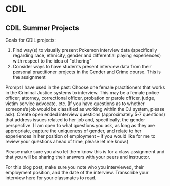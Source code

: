 # CDIL

## CDIL Summer Projects

Goals for CDIL projects: 
1. Find way(s) to visually present Pokemon interview data (specifically regarding race, ethnicity, gender and differential playing experiences) with respect to the idea of "othering" 
2. Consider ways to have students present interview data from their personal practitioner projects in the Gender and Crime course. This is the assignment 

Prompt I have used in the past:
Choose one female practitioners that works in the Criminal Justice systems to interview. This may be a female police officer, attorney, correctional officer, probation or parole officer, judge, victim service advocate, etc. (If you have questions as to whether someone’s job would be classified as working within the CJ system, please ask). Create open ended interview questions (approximately 5-7 questions) that address issues related to her job and, specifically, the gender perspective. (I am open to what questions you ask, as long as they are appropriate, capture the uniqueness of gender, and relate to her experiences in her position of employment – if you would like for me to review your questions ahead of time, please let me know.)

Please make sure you also let them know this is for a class assignment and that you will be sharing their answers with your peers and instructor.

For this blog post, make sure you note who you interviewed, their employment position, and the date of the interview. Transcribe your interview here for your classmates to read.
